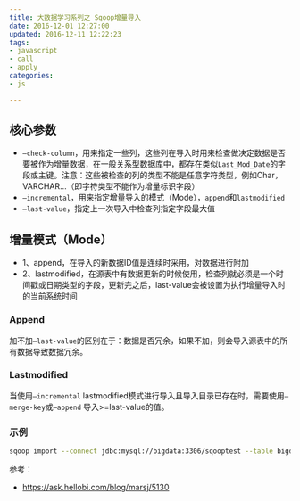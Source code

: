 ```yaml
---
title: 大数据学习系列之 Sqoop增量导入
date: 2016-12-01 12:27:00
updated: 2016-12-11 12:22:23
tags: 
- javascript
- call
- apply
categories: 
- js

---
```

## 核心参数

 - `–check-column`，用来指定一些列，这些列在导入时用来检查做决定数据是否要被作为增量数据，在一般关系型数据库中，都存在类似`Last_Mod_Date`的字段或主键。注意：这些被检查的列的类型不能是任意字符类型，例如Char，VARCHAR…（即字符类型不能作为增量标识字段）
 - `–incremental`，用来指定增量导入的模式（Mode），`append`和`lastmodified`
 - `–last-value`，指定上一次导入中检查列指定字段最大值

## 增量模式（Mode）

 - 1、append，在导入的新数据ID值是连续时采用，对数据进行附加
 - 2、lastmodified，在源表中有数据更新的时候使用，检查列就必须是一个时间戳或日期类型的字段，更新完之后，last-value会被设置为执行增量导入时的当前系统时间


<!--more-->


### Append

加不加`–last-value`的区别在于：数据是否冗余，如果不加，则会导入源表中的所有数据导致数据冗余。

### Lastmodified

当使用`–incremental` lastmodified模式进行导入且导入目录已存在时，需要使用`–merge-key`或`–append` 
导入>=last-value的值。

### 示例
```bash
sqoop import --connect jdbc:mysql://bigdata:3306/sqooptest --table bigdata --username root --password 123456 --check-column last_mod_ts --incremental lastmodified --last-value "2016-11-11 10:32:22" --merge-key class_id -m 1
```

参考：

 - https://ask.hellobi.com/blog/marsj/5130